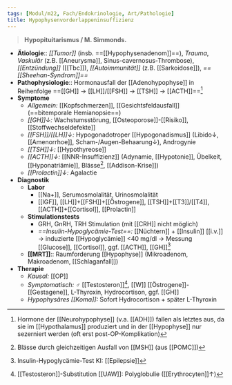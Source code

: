 ```yaml
---
tags: [Modul/m22, Fach/Endokrinologie, Art/Pathologie]
title: Hypophysenvorderlappeninsuffizienz
---
```

> **Hypopituitarismus / M. Simmonds.**
- **Ätiologie**:: *[[Tumor]]* (insb. ==[[Hypophysenadenom]]==), *Trauma*, *Vaskulär* (z.B. [[Aneurysma]], Sinus-cavernosus-Thrombose), *[[Entzündung]]* ([[Tbc]]), *[[Autoimmunität]]* (z.B. [[Sarkoidose]]), *==[[Sheehan-Syndrom]]==*
- **Pathophysiologie**:: Hormonausfall der [[Adenohypophyse]] in Reihenfolge ==[[GH]] → [[LH]]/[[FSH]] → [[TSH]] → [[ACTH]]==[^4]
- **Symptome**
	- *Allgemein:* [[Kopfschmerzen]], [[Gesichtsfeldausfall]] (==bitemporale Hemianopsie==)
	- *[[GH]]↓:* Wachstumsstörung, [[Osteoporose]]-[[Risiko]], [[Stoffwechseldefekte]]
	- *[[FSH]]/[[LH]]↓:* Hypogonadotroper [[Hypogonadismus]] (Libido↓, [[Amenorrhoe]], Scham-/Augen-Behaarung↓), Androgynie
	- *[[TSH]]↓:* [[Hypothyreose]]
	- *[[ACTH]]↓:* [[NNR-Insuffizienz]] (Adynamie, [[Hypotonie]], Übelkeit, [[Hyponatriämie]], Blässe[^1], [[Addison-Krise]])
	- *[[Prolactin]]↓:* Agalactie
- **Diagnostik**
	- **Labor**
		- [[Na+]], Serumosmolalität, Urinosmolalität
		- [[IGF]], [[LH]]+[[FSH]]+[[Östrogene]], [[TSH]]+[[T3]]/[[T4]], [[ACTH]]+[[Cortisol]], [[Prolactin]]
	- **Stimulationstests**
		- GRH, GnRH, TRH Stimulation (mit [[CRH]] nicht möglich)
		- *==Insulin-Hypoglycämie-Test==:* [[Nüchtern]] + [[Insulin]] [[i.v.]] → induzierte [[Hypoglycämie]] <40 mg/dl → Messung [[Glucose]], [[Cortisol]], ggf. [[ACTH]], [[GH]][^2]
	- **[[MRT]]**:: Raumforderung [[Hypophyse]] (Mikroadenom, Makroadenom, [[Schlaganfall]])
- **Therapie**
	- *Kausal:* [[OP]]
	- *Symptomatisch:* ♂ [[Testosteron]][^3], [[W]] [[Östrogene]]-[[Gestagene]], L-Thyroxin, Hydrocortison, ggf. [[GH]]
	- *Hypophysäres [[Koma]]:* Sofort Hydrocortison + später L-Thyroxin

[^1]: Blässe durch gleichzeitigen Ausfall von [[MSH]] (aus [[POMC]])
[^2]: Insulin-Hypoglycämie-Test KI: [[Epilepsie]]
[^3]: [[Testosteron]]-Substitution [[UAW]]: Polyglobulie ([[Erythrocyten]]↑)
[^4]: Hormone der [[Neurohypophyse]] (v.a. [[ADH]]) fallen als letztes aus, da sie im [[Hypothalamus]] produziert und in der [[Hypophyse]] nur sezerniert werden (oft erst post-OP-Komplikation)